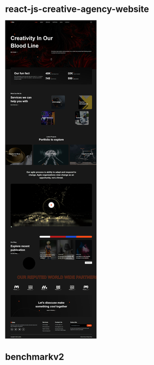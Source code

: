 
# react-js-creative-agency-website
![react js creative-agency-website](/src/assets/react-js-cover.jpeg)
# benchmarkv2
